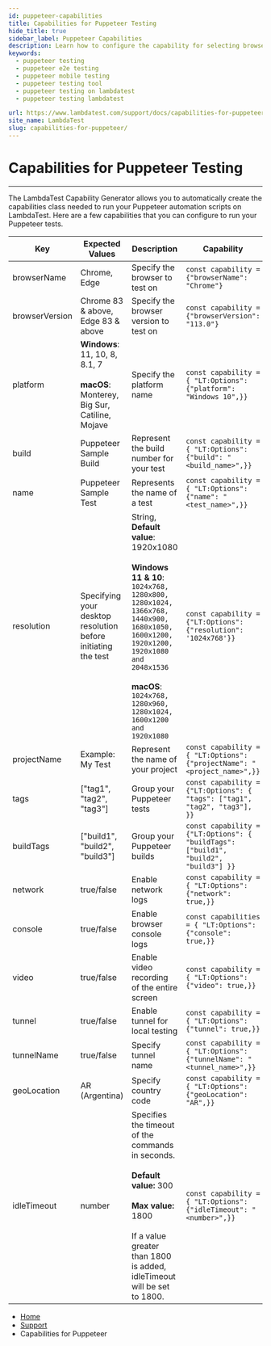 ```yaml
---
id: puppeteer-capabilities
title: Capabilities for Puppeteer Testing
hide_title: true
sidebar_label: Puppeteer Capabilities
description: Learn how to configure the capability for selecting browsers and OS, organzing tests, changing desktop resolution, and more for your Playwright tests.
keywords:
  - puppeteer testing
  - puppeteer e2e testing 
  - puppeteer mobile testing
  - puppeteer testing tool
  - puppeteer testing on lambdatest
  - puppeteer testing lambdatest

url: https://www.lambdatest.com/support/docs/capabilities-for-puppeteer/
site_name: LambdaTest
slug: capabilities-for-puppeteer/
---
```

<script type="application/ld+json"
      dangerouslySetInnerHTML={{ __html: JSON.stringify({
       "@context": "https://schema.org",
        "@type": "BreadcrumbList",
        "itemListElement": [{
          "@type": "ListItem",
          "position": 1,
          "name": "LambdaTest",
          "item": "https://www.lambdatest.com"
        },{
          "@type": "ListItem",
          "position": 2,
          "name": "Support",
          "item": "https://www.lambdatest.com/support/docs/"
        },{
          "@type": "ListItem",
          "position": 3,
          "name": "Test Execution Setup",
          "item": "https://www.lambdatest.com/support/docs/capabilities-for-puppeteer/"
        }]
      })
    }}
></script>

# Capabilities for Puppeteer Testing

***

The LambdaTest Capability Generator allows you to automatically create the capabilities class needed to run your Puppeteer automation scripts on LambdaTest. Here are a few capabilities that you can configure to run your Puppeteer tests. 

| Key | Expected Values | Description | Capability |
| -------- | -----| ------- | ----------------- |
| browserName   |  Chrome, Edge |   Specify the browser to test on    |  `const capability = {"browserName": "Chrome"}`
| browserVersion  |  Chrome 83 & above, Edge 83 & above |   Specify the browser version to test on    |  `const capability = {"browserVersion": "113.0"}`
| platform  |  **Windows**: 11, 10, 8, 8.1, 7 <br/><br/> **macOS**: Monterey, Big Sur, Catiline, Mojave |    Specify the platform name    | `const capability = { "LT:Options": {"platform": "Windows 10",}}`
| build   |  Puppeteer Sample Build |   Represent the build number for your test | `const capability = { "LT:Options": {"build": "<build_name>",}}`
| name   |  Puppeteer Sample Test |    Represents the name of a test   | `const capability = { "LT:Options": {"name": "<test_name>",}}`
| resolution   |  Specifying your desktop resolution before initiating the test |   String, **Default value**: 1920x1080 <br/> <br/> **Windows 11 & 10**: `1024x768, 1280x800, 1280x1024, 1366x768, 1440x900, 1680x1050, 1600x1200, 1920x1200, 1920x1080 and 2048x1536` <br/><br/> **macOS**: `1024x768, 1280x960, 1280x1024, 1600x1200 and 1920x1080`  | `const capability = {"LT:Options": {"resolution": '1024x768'}}` |
| projectName   | Example: My Test |   Represent the name of your project    |  `const capability = { "LT:Options": {"projectName": "<project_name>",}}` |
| tags   |  ["tag1", "tag2", "tag3"] |  Group your Puppeteer tests |``const capability = {"LT:Options": { "tags": ["tag1", "tag2", "tag3"], }}`` |
| buildTags   |  ["build1", "build2", "build3"] |  Group your Puppeteer builds |`const capability = {"LT:Options": { "buildTags": ["build1", "build2", "build3"] }}` |
| network   | true/false |   Enable network logs    |  `const capability = { "LT:Options": {"network": true,}}` |
| console  | true/false |   Enable browser console logs  | `const capabilities = { "LT:Options": {"console": true,}}` |
| video   |  true/false |    Enable video recording of the entire screen     | `const capability = { "LT:Options": {"video": true,}}` |
| tunnel   |  true/false |    Enable tunnel for local testing     | `const capability = { "LT:Options": {"tunnel": true,}}` |
| tunnelName   |  true/false | Specify tunnel name     | `const capability = { "LT:Options": {"tunnelName": "<tunnel_name>",}}` |
| geoLocation   |  AR (Argentina) | Specify country code | `const capability = { "LT:Options": {"geoLocation": "AR",}}` |
| idleTimeout | number| Specifies the timeout of the commands in seconds. <br /><br /> <b>Default value:</b> 300 <br /><br /> <b>Max value:</b> 1800<br /><br /> If a value greater than 1800 is added, idleTimeout will be set to 1800.| `const capability = { "LT:Options": {"idleTimeout": "<number>",}}`|




<nav aria-label="breadcrumbs">
  <ul className="breadcrumbs">
    <li className="breadcrumbs__item">
      <a className="breadcrumbs__link" target="_self" href="https://www.lambdatest.com">
        Home
      </a>
    </li>
    <li className="breadcrumbs__item">
      <a className="breadcrumbs__link" target="_self" href="https://www.lambdatest.com/support/docs/">
        Support
      </a>
    </li>
    <li className="breadcrumbs__item breadcrumbs__item--active">
      <span className="breadcrumbs__link">
       Capabilities for Puppeteer
      </span>
    </li>
  </ul>
</nav>
